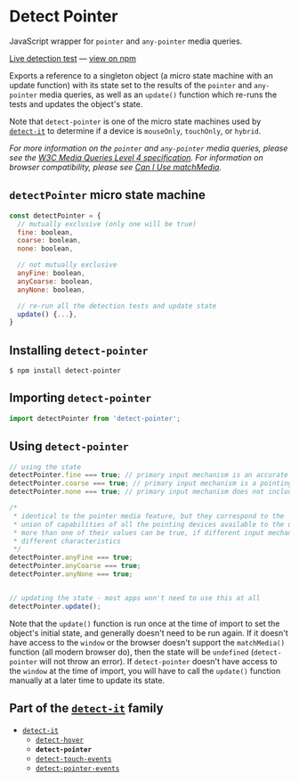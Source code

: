 # Detect Pointer

JavaScript wrapper for `pointer` and `any-pointer` media queries.

[Live detection test][liveDetectionTest] &#8212; [view on npm][onNpm]

Exports a reference to a singleton object (a micro state machine with an update function) with its state set to the results of the `pointer` and `any-pointer` media queries, as well as an `update()` function which re-runs the tests and updates the object's state.

Note that `detect-pointer` is one of the micro state machines used by [`detect-it`][detectItRepo] to determine if a device is `mouseOnly`, `touchOnly`, or `hybrid`.

*For more information on the `pointer` and `any-pointer` media queries, please see the [W3C Media Queries Level 4 specification][w3cSpecLatest]. For information on browser compatibility, please see [Can I Use matchMedia][canIUseMatchMedia].*


## `detectPointer` micro state machine
```javascript
const detectPointer = {
  // mutually exclusive (only one will be true)
  fine: boolean,
  coarse: boolean,
  none: boolean,

  // not mutually exclusive
  anyFine: boolean,
  anyCoarse: boolean,
  anyNone: boolean,

  // re-run all the detection tests and update state
  update() {...},
}
```

## Installing `detect-pointer`
```terminal
$ npm install detect-pointer
```

## Importing `detect-pointer`
```javascript
import detectPointer from 'detect-pointer';
```


## Using `detect-pointer`
```javascript
// using the state
detectPointer.fine === true; // primary input mechanism is an accurate pointing device (e.g. mouse, stylus)
detectPointer.coarse === true; // primary input mechanism is a pointing device of limited accuracy (e.g. touchscreen, motion-detector)
detectPointer.none === true; // primary input mechanism does not include a pointing device

/*
 * identical to the pointer media feature, but they correspond to the
 * union of capabilities of all the pointing devices available to the user -
 * more than one of their values can be true, if different input mechanisms have
 * different characteristics
 */
detectPointer.anyFine === true;
detectPointer.anyCoarse === true;
detectPointer.anyNone === true;


// updating the state - most apps won't need to use this at all
detectPointer.update();
```
Note that the `update()` function is run once at the time of import to set the object's initial state, and generally doesn't need to be run again. If it doesn't have access to the `window` or the browser doesn't support the `matchMedia()` function (all modern browser do), then the state will be `undefined` (`detect-pointer` will not throw an error). If `detect-pointer` doesn't have access to the `window` at the time of import, you will have to call the `update()` function manually at a later time to update its state.

## Part of the [`detect-it`][detectItRepo] family
- [`detect-it`][detectItRepo]
  - [`detect-hover`][detectHoverRepo]
  - **`detect-pointer`**
  - [`detect-touch-events`][detectTouchEventsRepo]
  - [`detect-pointer-events`][detectPointerEventsRepo]


<!-- links -->
[liveDetectionTest]: http://detect-it.rafrex.com/#detect-pointer
[onNpm]: https://www.npmjs.com/package/detect-pointer
[w3cSpecLatest]: https://www.w3.org/TR/mediaqueries-4/#pointer
[canIUseMatchMedia]: http://caniuse.com/#feat=matchmedia
[detectItRepo]: https://github.com/rafrex/detect-it
[detectHoverRepo]: https://github.com/rafrex/detect-hover
[detectTouchEventsRepo]: https://github.com/rafrex/detect-touch-events
[detectPointerEventsRepo]: https://github.com/rafrex/detect-pointer-events

